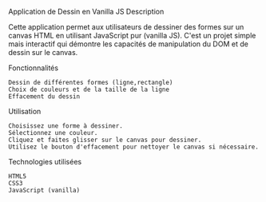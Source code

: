 Application de Dessin en Vanilla JS
Description

Cette application permet aux utilisateurs de dessiner des formes sur un canvas HTML en utilisant JavaScript pur (vanilla JS). C'est un projet simple mais interactif qui démontre les capacités de manipulation du DOM et de dessin sur le canvas.

Fonctionnalités

    Dessin de différentes formes (ligne,rectangle)
    Choix de couleurs et de la taille de la ligne
    Effacement du dessin
    
Utilisation

    Choisissez une forme à dessiner.
    Sélectionnez une couleur.
    Cliquez et faites glisser sur le canvas pour dessiner.
    Utilisez le bouton d'effacement pour nettoyer le canvas si nécessaire.

Technologies utilisées

    HTML5
    CSS3
    JavaScript (vanilla)
